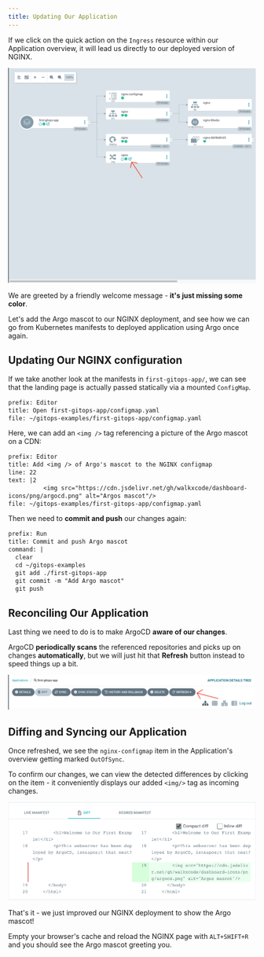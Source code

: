 ```yaml
---
title: Updating Our Application
---
```


If we click on the quick action on the `Ingress` resource within our Application overview,
it will lead us directly to our deployed version of NGINX.

![Quick action in Argo](nginx.png)

We are greeted by a friendly welcome message - **it's just missing some color**.

Let's add the Argo mascot to our NGINX deployment, and see how we can go from Kubernetes
manifests to deployed application using Argo once again.

## Updating Our NGINX configuration

If we take another look at the manifests in `first-gitops-app/`, we can see that the landing page
is actually passed statically via a mounted `ConfigMap`.

```editor:open-file
prefix: Editor
title: Open first-gitops-app/configmap.yaml
file: ~/gitops-examples/first-gitops-app/configmap.yaml
```

Here, we can add an `<img />` tag referencing a picture of the Argo mascot on a CDN:

```editor:insert-lines-before-line
prefix: Editor
title: Add <img /> of Argo's mascot to the NGINX configmap
line: 22
text: |2
          <img src="https://cdn.jsdelivr.net/gh/walkxcode/dashboard-icons/png/argocd.png" alt="Argos mascot"/>
file: ~/gitops-examples/first-gitops-app/configmap.yaml
```

Then we need to **commit and push** our changes again:

```terminal:execute
prefix: Run
title: Commit and push Argo mascot
command: |
  clear
  cd ~/gitops-examples
  git add ./first-gitops-app
  git commit -m "Add Argo mascot"
  git push
```

## Reconciling Our Application

Last thing we need to do is to make ArgoCD **aware of our changes**.

ArgoCD **periodically scans** the referenced repositories and picks up on changes **automatically**,
but we will just hit that **Refresh** button instead to speed things up a bit.

![Refreshing ArgoCD applications](refresh.png)

## Diffing and Syncing our Application

Once refreshed, we see the `nginx-configmap` item in the Application's overview getting marked `OutOfSync`.

To confirm our changes, we can view the detected differences by clicking on the item - it conveniently displays our added `<img/>` tag as incoming changes.

![ArgoCD diff view](diff.png)

That's it - we just improved our NGINX deployment to show the Argo mascot!

Empty your browser's cache and reload the NGINX page with `ALT+SHIFT+R` and you should see the Argo mascot greeting you.